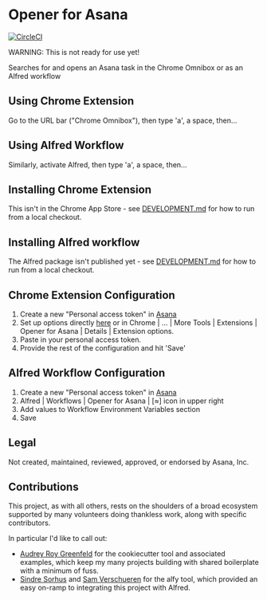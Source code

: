 # Opener for Asana

[![CircleCI](https://circleci.com/gh/apiology/opener-for-asana.svg?style=svg)](https://circleci.com/gh/apiology/opener-for-asana)

WARNING: This is not ready for use yet!

Searches for and opens an Asana task in the Chrome Omnibox or as an Alfred workflow

## Using Chrome Extension

Go to the URL bar ("Chrome Omnibox"), then type 'a', a space, then...

## Using Alfred Workflow

Similarly, activate Alfred, then type 'a', a space, then...

## Installing Chrome Extension

This isn't in the Chrome App Store - see [DEVELOPMENT.md](./DEVELOPMENT.md) for how to run from a local checkout.

## Installing Alfred workflow

The Alfred package isn't published yet - see [DEVELOPMENT.md](./DEVELOPMENT.md) for how to run from a local checkout.

## Chrome Extension Configuration

1. Create a new "Personal access token" in
   [Asana](https://app.asana.com/0/my-apps)
1. Set up options directly
   [here](chrome-extension://TBD/options.html)
   or in Chrome | … | More Tools | Extensions | Opener for Asana |
   Details | Extension options.
1. Paste in your personal access token.
1. Provide the rest of the configuration and hit 'Save'

## Alfred Workflow Configuration

1. Create a new "Personal access token" in
   [Asana](https://app.asana.com/0/my-apps)
1. Alfred | Workflows | Opener for Asana | [≈] icon in upper right
1. Add values to Workflow Environment Variables section
1. Save

## Legal

Not created, maintained, reviewed, approved, or endorsed by Asana, Inc.

## Contributions

This project, as with all others, rests on the shoulders of a broad
ecosystem supported by many volunteers doing thankless work, along
with specific contributors.

In particular I'd like to call out:

* [Audrey Roy Greenfeld](https://github.com/audreyfeldroy) for the
  cookiecutter tool and associated examples, which keep my many
  projects building with shared boilerplate with a minimum of fuss.
* [Sindre Sorhus](https://github.com/sindresorhus) and [Sam
  Verschueren](https://github.com/SamVerschueren) for the alfy tool,
  which provided an easy on-ramp to integrating this project with
  Alfred.
